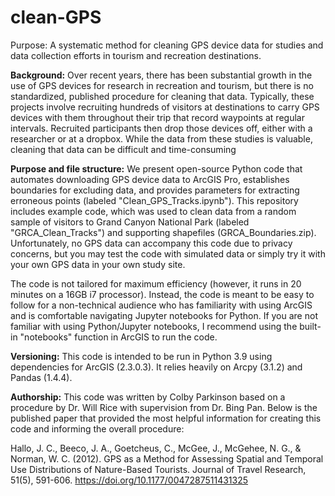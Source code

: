 # clean-GPS
Purpose: A systematic method for cleaning GPS device data for studies and data collection efforts in tourism and recreation destinations. 

**Background:** Over recent years, there has been substantial growth in the use of GPS devices for research in recreation and tourism, but there is no standardized, published procedure for cleaning that data. Typically, these projects involve recruiting hundreds of visitors at destinations to carry GPS devices with them throughout their trip that record waypoints at regular intervals. Recruited participants then drop those devices off, either with a researcher or at a dropbox. While the data from these studies is valuable, cleaning that data can be difficult and time-consuming

**Purpose and file structure:** We present open-source Python code that automates downloading GPS device data to ArcGIS Pro, establishes boundaries for excluding data, and provides parameters for extracting erroneous points (labeled "Clean_GPS_Tracks.ipynb"). This repository includes example code, which was used to clean data from a random sample of visitors to Grand Canyon National Park (labeled "GRCA_Clean_Tracks") and supporting shapefiles (GRCA_Boundaries.zip). Unfortunately, no GPS data can accompany this code due to privacy concerns, but you may test the code with simulated data or simply try it with your own GPS data in your own study site. 

The code is not tailored for maximum efficiency (however, it runs in 20 minutes on a 16GB i7 processor). Instead, the code is meant to be easy to follow for a non-technical audience who has familiarity with using ArcGIS and is comfortable navigating Jupyter notebooks for Python. If you are not familiar with using Python/Jupyter notebooks, I recommend using the built-in "notebooks" function in ArcGIS to run the code.

**Versioning:** This code is intended to be run in Python 3.9 using dependencies for ArcGIS (2.3.0.3). It relies heavily on Arcpy (3.1.2) and Pandas (1.4.4). 

**Authorship:** This code was written by Colby Parkinson based on a procedure by Dr. Will Rice with supervision from Dr. Bing Pan. Below is the published paper that provided the most helpful information for creating this code and informing the overall procedure:

Hallo, J. C., Beeco, J. A., Goetcheus, C., McGee, J., McGehee, N. G., & Norman, W. C. (2012). GPS as a Method for Assessing Spatial and Temporal Use Distributions of Nature-Based Tourists. Journal of Travel Research, 51(5), 591-606. https://doi.org/10.1177/0047287511431325 
